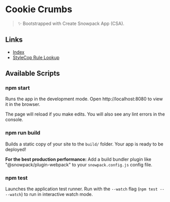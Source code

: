 # Cookie Crumbs

> ✨ Bootstrapped with Create Snowpack App (CSA).


## Links

* [Index](https://vince-koch.github.io/index.html)
* [StyleCop Rule Lookup](https://vince-koch.github.io/stylecop/StylecopRuleLookup.html)



## Available Scripts

### npm start

Runs the app in the development mode.
Open http://localhost:8080 to view it in the browser.

The page will reload if you make edits.
You will also see any lint errors in the console.

### npm run build

Builds a static copy of your site to the `build/` folder.
Your app is ready to be deployed!

**For the best production performance:** Add a build bundler plugin like "@snowpack/plugin-webpack" to your `snowpack.config.js` config file.

### npm test

Launches the application test runner.
Run with the `--watch` flag (`npm test -- --watch`) to run in interactive watch mode.
